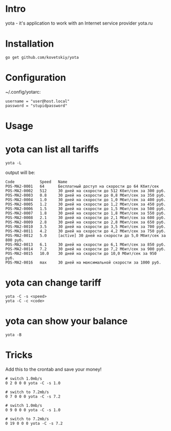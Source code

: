 Intro
=====

yota - it's application to work with an Internet service provider yota.ru

Installation
============

```
go get github.com/kovetskiy/yota
```

Configuration
=============

~/.config/yotarc:
```
username = "user@host.local"
password = "stupidpassword"
```

Usage
=====

# yota can list all tariffs

```
yota -L
```

output will be:

```
Code           Speed   Name
POS-MA2-0001   64      Бесплатный доступ на скорости до 64 Кбит/сек
POS-MA2-0002   512     30 дней на скорости до 512 Кбит/сек за 300 руб.
POS-MA2-0003   0.8     30 дней на скорости до 0,8 Мбит/сек за 350 руб.
POS-MA2-0004   1.0     30 дней на скорости до 1,0 Мбит/сек за 400 руб.
POS-MA2-0005   1.2     30 дней на скорости до 1,2 Мбит/сек за 450 руб.
POS-MA2-0006   1.5     30 дней на скорости до 1,5 Мбит/сек за 500 руб.
POS-MA2-0007   1.8     30 дней на скорости до 1,8 Мбит/сек за 550 руб.
POS-MA2-0008   2.1     30 дней на скорости до 2,1 Мбит/сек за 600 руб.
POS-MA2-0009   2.8     30 дней на скорости до 2,8 Мбит/сек за 650 руб.
POS-MA2-0010   3.5     30 дней на скорости до 3,5 Мбит/сек за 700 руб.
POS-MA2-0011   4.2     30 дней на скорости до 4,2 Мбит/сек за 750 руб.
POS-MA2-0012   5.0     [active] 30 дней на скорости до 5,0 Мбит/сек за 800 руб.
POS-MA2-0013   6.1     30 дней на скорости до 6,1 Мбит/сек за 850 руб.
POS-MA2-0014   7.2     30 дней на скорости до 7,2 Мбит/сек за 900 руб.
POS-MA2-0015   10.0    30 дней на скорости до 10,0 Мбит/сек за 950 руб.
POS-MA2-0016   max     30 дней на максимальной скорости за 1000 руб.
```

# yota can change tariff

```
yota -C -s <speed>
yota -C -c <code>
```


# yota can show your balance

```
yota -B
```


Tricks
======

Add this to the crontab and save your money!
```
# switch 1.0mb/s
0 2 0 0 0 yota -C -s 1.0

# switch to 7.2mb/s
0 7 0 0 0 yota -C -s 7.2

# switch 1.0mb/s
0 9 0 0 0 yota -C -s 1.0

# switch to 7.2mb/s
0 19 0 0 0 yota -C -s 7.2
```
